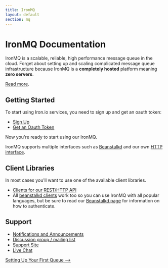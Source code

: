 ```yaml
---
title: IronMQ
layout: default
section: mq
---
```


# IronMQ Documentation

IronMQ is a scalable, reliable, high performance message queue in the cloud. Forget about setting up and scaling complicated message queue infrastructure because
IronMQ is a **completely hosted** platform meaning **zero servers**.

[Read more](http://www.iron.io/products/mq).

## Getting Started

To start using Iron.io services, you need to sign up and get an oauth token:

* [Sign Up](http://www.iron.io)
* [Get an Oauth Token](http://hud.iron.io/tokens)

Now you're ready to start using our IronMQ.

IronMQ supports multiple interfaces such as [Beanstalkd](http://kr.github.com/beanstalkd) and our own [HTTP interface](/mq/code/libraries).

## Client Libraries

In most cases you'll want to use one of the available client libraries.

* [Clients for our REST/HTTP API](/mq/code/libraries)
* All [beanstalkd clients](https://github.com/kr/beanstalkd/wiki/client-libraries) work too so you can use IronMQ with all popular languages, but be sure to read our [Beanstalkd page](/mq/code/beanstalkd) for information on how to authenticate.

## Support

* [Notifications and Announcements](https://plus.google.com/107080387635368981384/posts)
* [Discussion group / mailing list](http://groups.google.com/group/ironmq)
* [Support Site](http://support.iron.io)
* [Live Chat](http://www.hipchat.com/gNWgTiqIC)


<a href="/mq/start/first-queue" class="next_item">Setting Up Your First Queue --></a><br clear="all" />

<br /><br />


